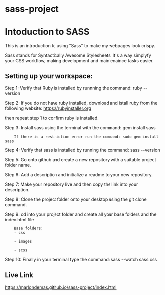# sass-project
# Intoduction to SASS
This is an introduction to using "Sass" to make my webpages look crispy.

Sass stands for Syntactically Awesome Stylesheets. It's a way simplyfy your CSS workflow, making development and maintenaince tasks easier.

## Setting up your workspace: 
Step 1: Verify that Ruby is installed by runnning the command: ruby --version

Step 2: If you do not have ruby installed, download and istall ruby from the following website: https://rubyinstaller.org 

then repeat step 1 to confirm ruby is installed.

Step 3: Install sass using the terminal with the command: gem install sass
       
        If there is a restriction error run the command: sudo gem install sass

Step 4: Verify that sass is installed by running the command: sass --version

Step 5: Go onto github and create a new repository with a suitable project folder name.

Step 6: Add a description and initialize a readme to your new repository.

Step 7: Make your repository live and then copy the link into your description.

Step 8: Clone the project folder onto your desktop using the git clone command.

Step 9: cd into your project folder and create all your base folders and the index.html file
        
        Base folders:
        - css

        - images

        - scss

Step 10: Finally in your terminal type the command: sass --watch sass:css


## Live Link
https://marlondemas.github.io/sass-project/index.html